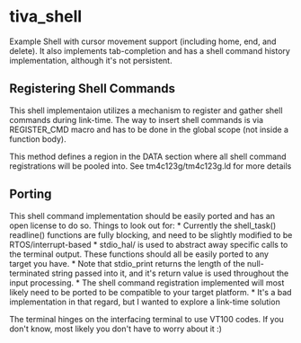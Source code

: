 # tiva_shell

Example Shell with cursor movement support (including home, end, and delete). 
It also implements tab-completion and has a shell command history implementation, although it's not persistent.

## Registering Shell Commands
This shell implementaion utilizes a mechanism to register and gather shell commands during link-time.
The way to insert shell commands is via REGISTER_CMD macro and has to be done in the global scope (not inside a function body).

This method defines a region in the DATA section where all shell command registrations will be pooled into.
See tm4c123g/tm4c123g.ld for more details

## Porting
This shell command implementation should be easily ported and has an open license to do so.
Things to look out for:
	* Currently the shell_task() readline() functions are fully blocking, and need to be slightly modified to be RTOS/interrupt-based
	* stdio_hal/ is used to abstract away specific calls to the terminal output. These functions should all be easily ported to any target you have.
		* Note that stdio_print returns the length of the null-terminated string passed into it, and it's return value is used throughout the input processing.
	* The shell command registration implemented will most likely need to be ported to be compatible to your target platform.
		* It's a bad implementation in that regard, but I wanted to explore a link-time solution


The terminal hinges on the interfacing terminal to use VT100 codes. If you don't know, most likely you don't have to worry about it :)
